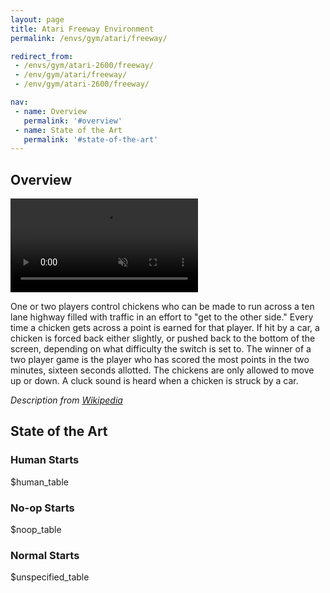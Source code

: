 ```yaml
---
layout: page
title: Atari Freeway Environment
permalink: /envs/gym/atari/freeway/

redirect_from:
 - /envs/gym/atari-2600/freeway/
 - /env/gym/atari/freeway/
 - /env/gym/atari-2600/freeway/

nav:
 - name: Overview
   permalink: '#overview'
 - name: State of the Art
   permalink: '#state-of-the-art'
---
```



## Overview

<video autoplay muted loop controls>
  <source src="{{ 'assets/_pages/envs/gym/atari/freeway.mp4' | absolute_url }}" type="video/mp4">
</video>

One or two players control chickens who can be made to run across a ten lane highway filled with traffic in an effort to "get to the other side." Every time a chicken gets across a point is earned for that player. If hit by a car, a chicken is forced back either slightly, or pushed back to the bottom of the screen, depending on what difficulty the switch is set to. The winner of a two player game is the player who has scored the most points in the two minutes, sixteen seconds allotted. The chickens are only allowed to move up or down. A cluck sound is heard when a chicken is struck by a car.

*Description from [Wikipedia](https://en.wikipedia.org/wiki/Freeway_%28video_game%29)*


## State of the Art

### Human Starts

$human_table

### No-op Starts

$noop_table

### Normal Starts

$unspecified_table
